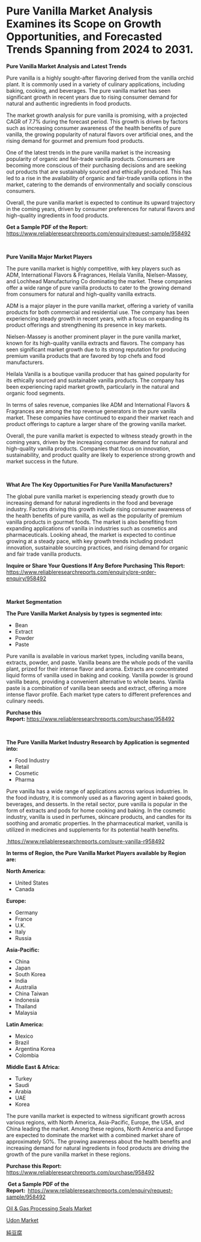 <p><h1>Pure Vanilla Market Analysis Examines its Scope on Growth Opportunities, and Forecasted Trends Spanning from 2024 to 2031.</h1></p><p><strong>Pure Vanilla Market Analysis and Latest Trends</strong></p>
<p><p>Pure vanilla is a highly sought-after flavoring derived from the vanilla orchid plant. It is commonly used in a variety of culinary applications, including baking, cooking, and beverages. The pure vanilla market has seen significant growth in recent years due to rising consumer demand for natural and authentic ingredients in food products.</p><p>The market growth analysis for pure vanilla is promising, with a projected CAGR of 7.7% during the forecast period. This growth is driven by factors such as increasing consumer awareness of the health benefits of pure vanilla, the growing popularity of natural flavors over artificial ones, and the rising demand for gourmet and premium food products.</p><p>One of the latest trends in the pure vanilla market is the increasing popularity of organic and fair-trade vanilla products. Consumers are becoming more conscious of their purchasing decisions and are seeking out products that are sustainably sourced and ethically produced. This has led to a rise in the availability of organic and fair-trade vanilla options in the market, catering to the demands of environmentally and socially conscious consumers.</p><p>Overall, the pure vanilla market is expected to continue its upward trajectory in the coming years, driven by consumer preferences for natural flavors and high-quality ingredients in food products.</p></p>
<p><strong>Get a Sample PDF of the Report:&nbsp;</strong> <a href="https://www.reliableresearchreports.com/enquiry/request-sample/958492">https://www.reliableresearchreports.com/enquiry/request-sample/958492</a></p>
<p>&nbsp;</p>
<p><strong>Pure Vanilla Major Market Players</strong></p>
<p><p>The pure vanilla market is highly competitive, with key players such as ADM, International Flavors & Fragrances, Heilala Vanilla, Nielsen-Massey, and Lochhead Manufacturing Co dominating the market. These companies offer a wide range of pure vanilla products to cater to the growing demand from consumers for natural and high-quality vanilla extracts.</p><p>ADM is a major player in the pure vanilla market, offering a variety of vanilla products for both commercial and residential use. The company has been experiencing steady growth in recent years, with a focus on expanding its product offerings and strengthening its presence in key markets.</p><p>Nielsen-Massey is another prominent player in the pure vanilla market, known for its high-quality vanilla extracts and flavors. The company has seen significant market growth due to its strong reputation for producing premium vanilla products that are favored by top chefs and food manufacturers.</p><p>Heilala Vanilla is a boutique vanilla producer that has gained popularity for its ethically sourced and sustainable vanilla products. The company has been experiencing rapid market growth, particularly in the natural and organic food segments.</p><p>In terms of sales revenue, companies like ADM and International Flavors & Fragrances are among the top revenue generators in the pure vanilla market. These companies have continued to expand their market reach and product offerings to capture a larger share of the growing vanilla market.</p><p>Overall, the pure vanilla market is expected to witness steady growth in the coming years, driven by the increasing consumer demand for natural and high-quality vanilla products. Companies that focus on innovation, sustainability, and product quality are likely to experience strong growth and market success in the future.</p></p>
<p>&nbsp;</p>
<p><strong>What Are The Key Opportunities For Pure Vanilla Manufacturers?</strong></p>
<p><p>The global pure vanilla market is experiencing steady growth due to increasing demand for natural ingredients in the food and beverage industry. Factors driving this growth include rising consumer awareness of the health benefits of pure vanilla, as well as the popularity of premium vanilla products in gourmet foods. The market is also benefiting from expanding applications of vanilla in industries such as cosmetics and pharmaceuticals. Looking ahead, the market is expected to continue growing at a steady pace, with key growth trends including product innovation, sustainable sourcing practices, and rising demand for organic and fair trade vanilla products.</p></p>
<p><strong>Inquire or Share Your Questions If Any Before Purchasing This Report:</strong> <a href="https://www.reliableresearchreports.com/enquiry/pre-order-enquiry/958492">https://www.reliableresearchreports.com/enquiry/pre-order-enquiry/958492</a></p>
<p>&nbsp;</p>
<p><strong>Market Segmentation</strong></p>
<p><strong>The Pure Vanilla Market Analysis by types is segmented into:</strong></p>
<p><ul><li>Bean</li><li>Extract</li><li>Powder</li><li>Paste</li></ul></p>
<p><p>Pure vanilla is available in various market types, including vanilla beans, extracts, powder, and paste. Vanilla beans are the whole pods of the vanilla plant, prized for their intense flavor and aroma. Extracts are concentrated liquid forms of vanilla used in baking and cooking. Vanilla powder is ground vanilla beans, providing a convenient alternative to whole beans. Vanilla paste is a combination of vanilla bean seeds and extract, offering a more intense flavor profile. Each market type caters to different preferences and culinary needs.</p></p>
<p><strong>Purchase this Report:&nbsp;</strong><a href="https://www.reliableresearchreports.com/purchase/958492">https://www.reliableresearchreports.com/purchase/958492</a></p>
<p>&nbsp;</p>
<p><strong>The Pure Vanilla Market Industry Research by Application is segmented into:</strong></p>
<p><ul><li>Food Industry</li><li>Retail</li><li>Cosmetic</li><li>Pharma</li></ul></p>
<p><p>Pure vanilla has a wide range of applications across various industries. In the food industry, it is commonly used as a flavoring agent in baked goods, beverages, and desserts. In the retail sector, pure vanilla is popular in the form of extracts and pods for home cooking and baking. In the cosmetic industry, vanilla is used in perfumes, skincare products, and candles for its soothing and aromatic properties. In the pharmaceutical market, vanilla is utilized in medicines and supplements for its potential health benefits.</p></p>
<p><a href="https://www.reliableresearchreports.com/pure-vanilla-r958492">&nbsp;https://www.reliableresearchreports.com/pure-vanilla-r958492</a></p>
<p><strong>In terms of Region, the Pure Vanilla Market Players available by Region are:</strong></p>
<p>
    <p> <strong> North America: </strong>
        <ul>
            <li>United States</li>
            <li>Canada</li>
        </ul>
        </p> 
    <p> <strong> Europe: </strong>
        <ul>
            <li>Germany</li>
            <li>France</li>
            <li>U.K.</li>
            <li>Italy</li>
            <li>Russia</li>
        </ul>
        </p> 
    <p> <strong> Asia-Pacific: </strong>
        <ul>
            <li>China</li>
            <li>Japan</li>
            <li>South Korea</li>
            <li>India</li>
            <li>Australia</li>
            <li>China Taiwan</li>
            <li>Indonesia</li>
            <li>Thailand</li>
            <li>Malaysia</li>
        </ul>
        </p> 
    <p> <strong> Latin America: </strong>
        <ul>
            <li>Mexico</li>
            <li>Brazil</li>
            <li>Argentina Korea</li>
            <li>Colombia</li>
        </ul>
        </p> 
    <p> <strong> Middle East & Africa: </strong>
        <ul>
            <li>Turkey</li>
            <li>Saudi</li>
            <li>Arabia</li>
            <li>UAE</li>
            <li>Korea</li>
        </ul>
    </p>
    </p>
<p><p>The pure vanilla market is expected to witness significant growth across various regions, with North America, Asia-Pacific, Europe, the USA, and China leading the market. Among these regions, North America and Europe are expected to dominate the market with a combined market share of approximately 50%. The growing awareness about the health benefits and increasing demand for natural ingredients in food products are driving the growth of the pure vanilla market in these regions.</p></p>
<p><strong>Purchase this Report: </strong><a href="https://www.reliableresearchreports.com/purchase/958492">https://www.reliableresearchreports.com/purchase/958492</a></p>
<p>&nbsp;<strong>Get a Sample PDF of the Report:&nbsp;&nbsp;</strong><a href="https://www.reliableresearchreports.com/enquiry/request-sample/958492">https://www.reliableresearchreports.com/enquiry/request-sample/958492</a></p>
<p><strong></strong></p>
<p><p><a href="https://funky-papaya-cf4.notion.site/Oil-Gas-Processing-Seals-Market-Insights-Market-Players-and-Forecast-Till-2031-40dd31e10074460cbdc51c3a661619e1">Oil & Gas Processing Seals Market</a></p><p><a href="https://github.com/ChiragRP21/Market-Research-Report-List-4/blob/main/udon-market.md">Udon Market</a></p><p><a href="https://github.com/xemfu2379520/Market-Research-Report-List-1/blob/main/193225618878.md">純豆腐</a></p></p>